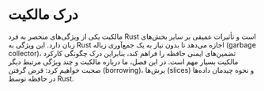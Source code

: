# درک مالکیت

مالکیت یکی از ویژگی‌های منحصر به فرد Rust است و تأثیرات عمیقی بر سایر بخش‌های زبان دارد. این ویژگی به Rust اجازه می‌دهد تا بدون نیاز به یک جمع‌آوری زباله (garbage collector)، تضمین‌های ایمنی حافظه را فراهم کند، بنابراین درک چگونگی کارکرد مالکیت بسیار مهم است. در این فصل، ما درباره مالکیت و چند ویژگی مرتبط دیگر صحبت خواهیم کرد: قرض گرفتن (borrowing)، برش‌ها (slices) و نحوه چیدمان داده‌ها در حافظه توسط Rust.
